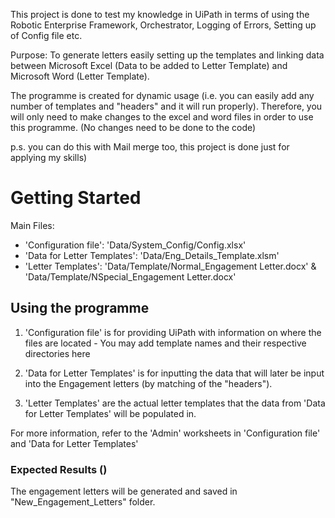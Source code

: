 This project is done to test my knowledge in UiPath in terms of using the Robotic Enterprise Framework, Orchestrator, Logging of Errors, Setting up of Config file etc.

Purpose: To generate letters easily setting up the templates and linking data between Microsoft Excel (Data to be added to Letter Template) and Microsoft Word (Letter Template). 

The programme is created for dynamic usage (i.e. you can easily add any number of templates and "headers" and it will run properly). Therefore, you will only need to make changes to the excel and word files in order to use this programme. (No changes need to be done to the code)

p.s. you can do this with  Mail merge too, this project is done just for applying my skills)

# Getting Started
Main Files:
- 'Configuration file': 'Data/System_Config/Config.xlsx'
- 'Data for Letter Templates': 'Data/Eng_Details_Template.xlsm'
- 'Letter Templates': 'Data/Template/Normal_Engagement Letter.docx' & 'Data/Template/NSpecial_Engagement Letter.docx'

## Using the programme
1) 'Configuration file' is for providing UiPath with information on where the files are located - You may add template names and their respective directories here

2) 'Data for Letter Templates' is for inputting the data that will later be input into the Engagement letters (by matching of the "headers").

3) 'Letter Templates' are the actual letter templates that the data from 'Data for Letter Templates' will be populated in.

For more information, refer to the 'Admin' worksheets in 'Configuration file' and 'Data for Letter Templates'

### Expected Results ()
The engagement letters will be generated and saved in "New_Engagement_Letters" folder.
